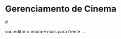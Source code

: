 <html>
  <body>
    <h1>Gerenciamento de Cinema</h1>
  <body>
#

vou editar o readme mais para frente....

#
